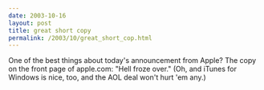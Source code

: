 ```yaml
---
date: 2003-10-16
layout: post
title: great short copy
permalink: /2003/10/great_short_cop.html
---
```


One of the best things about today's announcement from Apple? The copy on the front page of apple.com: "Hell froze over." (Oh, and iTunes for Windows is nice, too, and the AOL deal won't hurt 'em any.)

